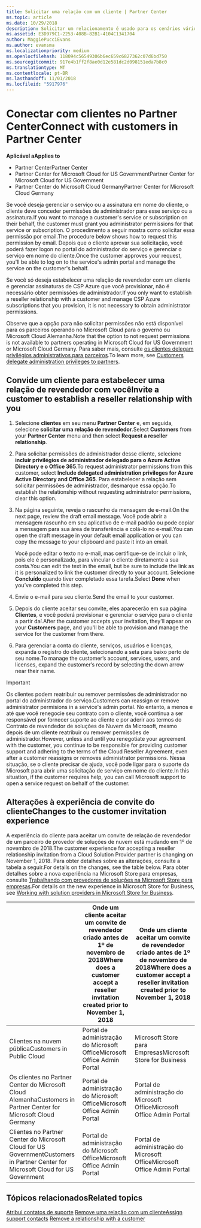 ```yaml
---
title: Solicitar uma relação com um cliente | Partner Center
ms.topic: article
ms.date: 10/29/2018
description: Solicitar um relacionamento é usado para os cenários vários parceiros e vários canais. Também será útil se um cliente remover seus privilégios de administrador e você precisar restaurá-los para fornecer provisionamento ou suporte.
ms.assetid: E3D979C1-2253-408B-82B1-4104C1341704
author: MaggiePucciEvans
ms.author: evansma
ms.localizationpriority: medium
ms.openlocfilehash: 118094c56549306b6ec659c6827362c07d6bd750
ms.sourcegitcommit: 917e4b1ff2f8ae0d12e581dc2d098151eda7b8c0
ms.translationtype: MT
ms.contentlocale: pt-BR
ms.lasthandoff: 11/01/2018
ms.locfileid: "5917976"
---
```

# <a name="connect-with-customers-in-partner-center"></a><span data-ttu-id="97bd3-104">Conectar com clientes no Partner Center</span><span class="sxs-lookup"><span data-stu-id="97bd3-104">Connect with customers in Partner Center</span></span>

**<span data-ttu-id="97bd3-105">Aplicável a</span><span class="sxs-lookup"><span data-stu-id="97bd3-105">Applies to</span></span>**

-  <span data-ttu-id="97bd3-106">Partner Center</span><span class="sxs-lookup"><span data-stu-id="97bd3-106">Partner Center</span></span>
-  <span data-ttu-id="97bd3-107">Partner Center for Microsoft Cloud for US Government</span><span class="sxs-lookup"><span data-stu-id="97bd3-107">Partner Center for Microsoft Cloud for US Government</span></span>
-  <span data-ttu-id="97bd3-108">Partner Center do Microsoft Cloud Germany</span><span class="sxs-lookup"><span data-stu-id="97bd3-108">Partner Center for Microsoft Cloud Germany</span></span>

<span data-ttu-id="97bd3-109">Se você deseja gerenciar o serviço ou a assinatura em nome do cliente, o cliente deve conceder permissões de administrador para esse serviço ou a assinatura.</span><span class="sxs-lookup"><span data-stu-id="97bd3-109">If you want to manage a customer's service or subscription on their behalf, the customer must grant you administrator permissions for that service or subscription.</span></span> <span data-ttu-id="97bd3-110">O procedimento a seguir mostra como solicitar essa permissão por email.</span><span class="sxs-lookup"><span data-stu-id="97bd3-110">The procedure below shows how to request this permission by email.</span></span> <span data-ttu-id="97bd3-111">Depois que o cliente aprovar sua solicitação, você poderá fazer logon no portal do administrador do serviço e gerenciar o serviço em nome do cliente.</span><span class="sxs-lookup"><span data-stu-id="97bd3-111">Once the customer approves your request, you'll be able to log on to the service's admin portal and manage the service on the customer's behalf.</span></span> 

<span data-ttu-id="97bd3-112">Se você só deseja estabelecer uma relação de revendedor com um cliente e gerenciar assinaturas de CSP Azure que você provisionar, não é necessário obter permissões de administrador.</span><span class="sxs-lookup"><span data-stu-id="97bd3-112">If you only want to establish a reseller relationship with a customer and manage CSP Azure subscriptions that you provision, it is not necessary to obtain administrator permissions.</span></span>

<span data-ttu-id="97bd3-113">Observe que a opção para não solicitar permissões não está disponível para os parceiros operando no Microsoft Cloud para o governo ou Microsoft Cloud Alemanha.</span><span class="sxs-lookup"><span data-stu-id="97bd3-113">Note that the option to not request permissions is not available to partners operating in Microsoft Cloud for US Government or Microsoft Cloud Germany.</span></span> <span data-ttu-id="97bd3-114">Para saber mais, consulte [os clientes delegam privilégios administrativos para parceiros](https://docs.microsoft.com/en-us/partner-center/customers_revoke_admin_privileges).</span><span class="sxs-lookup"><span data-stu-id="97bd3-114">To learn more, see [Customers delegate administration privileges to partners](https://docs.microsoft.com/en-us/partner-center/customers_revoke_admin_privileges).</span></span>


## <a name="invite-a-customer-to-establish-a-reseller-relationship-with-you"></a><span data-ttu-id="97bd3-115">Convide um cliente para estabelecer uma relação de revendedor com você</span><span class="sxs-lookup"><span data-stu-id="97bd3-115">Invite a customer to establish a reseller relationship with you</span></span>

1.  <span data-ttu-id="97bd3-116">Selecione **clientes** em seu menu **Partner Center** e, em seguida, selecione **solicitar uma relação de revendedor**.</span><span class="sxs-lookup"><span data-stu-id="97bd3-116">Select **Customers** from your **Partner Center** menu and then select **Request a reseller relationship**.</span></span>

2.  <span data-ttu-id="97bd3-117">Para solicitar permissões de administrador desse cliente, selecione **incluir privilégios de administrador delegado para o Azure Active Directory e o Office 365**.</span><span class="sxs-lookup"><span data-stu-id="97bd3-117">To request administrator permissions from this customer, select **Include delegated administration privileges for Azure Active Directory and Office 365**.</span></span> <span data-ttu-id="97bd3-118">Para estabelecer a relação sem solicitar permissões de administrador, desmarque essa opção.</span><span class="sxs-lookup"><span data-stu-id="97bd3-118">To establish the relationship without requesting administrator permissions, clear this option.</span></span> 

3.  <span data-ttu-id="97bd3-119">Na página seguinte, reveja o rascunho da mensagem de e-mail.</span><span class="sxs-lookup"><span data-stu-id="97bd3-119">On the next page, review the draft email message.</span></span> <span data-ttu-id="97bd3-120">Você pode abrir a mensagem rascunho em seu aplicativo de e-mail padrão ou pode copiar a mensagem para sua área de transferência e colá-lo no e-mail.</span><span class="sxs-lookup"><span data-stu-id="97bd3-120">You can open the draft message in your default email application or you can copy the message to your clipboard and paste it into an email.</span></span> 

    <span data-ttu-id="97bd3-121">Você pode editar o texto no e-mail, mas certifique-se de incluir o link, pois ele é personalizado, para vincular o cliente diretamente a sua conta.</span><span class="sxs-lookup"><span data-stu-id="97bd3-121">You can edit the text in the email, but be sure to include the link as it is personalized to link the customer directly to your account.</span></span> <span data-ttu-id="97bd3-122">Selecione **Concluído** quando tiver completado essa tarefa.</span><span class="sxs-lookup"><span data-stu-id="97bd3-122">Select **Done** when you’ve completed this step.</span></span>

3.  <span data-ttu-id="97bd3-123">Envie o e-mail para seu cliente.</span><span class="sxs-lookup"><span data-stu-id="97bd3-123">Send the email to your customer.</span></span>

5.  <span data-ttu-id="97bd3-124">Depois do cliente aceitar seu convite, eles aparecerão em sua página **Clientes**, e você poderá provisionar e gerenciar o serviço para o cliente a partir daí.</span><span class="sxs-lookup"><span data-stu-id="97bd3-124">After the customer accepts your invitation, they'll appear on your **Customers** page, and you'll be able to provision and manage the service for the customer from there.</span></span>

 
6.  <span data-ttu-id="97bd3-125">Para gerenciar a conta do cliente, serviços, usuários e licenças, expanda o registro do cliente, selecionando a seta para baixo perto de seu nome.</span><span class="sxs-lookup"><span data-stu-id="97bd3-125">To manage the customer’s account, services, users, and licenses, expand the customer’s record by selecting the down arrow near their name.</span></span>


> [!IMPORTANT]  
> <span data-ttu-id="97bd3-126">Os clientes podem reatribuir ou remover permissões de administrador no portal do administrador do serviço.</span><span class="sxs-lookup"><span data-stu-id="97bd3-126">Customers can reassign or remove administrator permisions in a service's admin portal.</span></span> <span data-ttu-id="97bd3-127">No entanto, a menos e até que você renegocie seu contrato com o cliente, você continua a ser responsável por fornecer suporte ao cliente e por aderir aos termos do Contrato de revendedor de soluções de Nuvem da Microsoft, mesmo depois de um cliente reatribuir ou remover permissões de administrador.</span><span class="sxs-lookup"><span data-stu-id="97bd3-127">However, unless and until you renegotiate your agreement with the customer, you continue to be responsible for providing customer support and adhering to the terms of the Cloud Reseller Agreement, even after a customer reassigns or removes administrator permissions.</span></span> <span data-ttu-id="97bd3-128">Nessa situação, se o cliente precisar de ajuda, você pode ligar para o suporte da Microsoft para abrir uma solicitação de serviço em nome do cliente.</span><span class="sxs-lookup"><span data-stu-id="97bd3-128">In this situation, if the customer requires help, you can call Microsoft support to open a service request on behalf of the customer.</span></span>

## <a name="changes-to-the-customer-invitation-experience"></a><span data-ttu-id="97bd3-129">Alterações à experiência de convite do cliente</span><span class="sxs-lookup"><span data-stu-id="97bd3-129">Changes to the customer invitation experience</span></span>
<span data-ttu-id="97bd3-130">A experiência do cliente para aceitar um convite de relação de revendedor de um parceiro de provedor de soluções de nuvem está mudando em 1º de novembro de 2018.</span><span class="sxs-lookup"><span data-stu-id="97bd3-130">The customer experience for accepting a reseller relationship invitation from a Cloud Solution Provider partner is changing on November 1, 2018.</span></span> <span data-ttu-id="97bd3-131">Para obter detalhes sobre as alterações, consulte a tabela a seguir.</span><span class="sxs-lookup"><span data-stu-id="97bd3-131">For details on the changes, see the table below.</span></span> <span data-ttu-id="97bd3-132">Para obter detalhes sobre a nova experiência na Microsoft Store para empresas, consulte [Trabalhando com provedores de soluções na Microsoft Store para empresas](https://docs.microsoft.com/en-us/microsoft-store/work-with-partner-microsoft-store-business).</span><span class="sxs-lookup"><span data-stu-id="97bd3-132">For details on the new experience in Microsoft Store for Business, see [Working with solution providers in Microsoft Store for Business](https://docs.microsoft.com/en-us/microsoft-store/work-with-partner-microsoft-store-business).</span></span>

|  | <span data-ttu-id="97bd3-133">Onde um cliente aceitar um convite de revendedor criado antes de 1º de novembro de 2018</span><span class="sxs-lookup"><span data-stu-id="97bd3-133">Where does a customer accept a reseller invitation created prior to November 1, 2018</span></span> | <span data-ttu-id="97bd3-134">Onde um cliente aceitar um convite de revendedor criado antes de 1º de novembro de 2018</span><span class="sxs-lookup"><span data-stu-id="97bd3-134">Where does a customer accept a reseller invitation created prior to November 1, 2018</span></span> |
|---------|---------|---------
| <span data-ttu-id="97bd3-135">Clientes na nuvem pública</span><span class="sxs-lookup"><span data-stu-id="97bd3-135">Customers in Public Cloud</span></span> | <span data-ttu-id="97bd3-136">Portal de administração do Microsoft Office</span><span class="sxs-lookup"><span data-stu-id="97bd3-136">Microsoft Office Admin Portal</span></span> | <span data-ttu-id="97bd3-137">Microsoft Store para Empresas</span><span class="sxs-lookup"><span data-stu-id="97bd3-137">Microsoft Store for Business</span></span> |
| <span data-ttu-id="97bd3-138">Os clientes no Partner Center do Microsoft Cloud Alemanha</span><span class="sxs-lookup"><span data-stu-id="97bd3-138">Customers in Partner Center for Microsoft Cloud Germany</span></span> | <span data-ttu-id="97bd3-139">Portal de administração do Microsoft Office</span><span class="sxs-lookup"><span data-stu-id="97bd3-139">Microsoft Office Admin Portal</span></span> | <span data-ttu-id="97bd3-140">Portal de administração do Microsoft Office</span><span class="sxs-lookup"><span data-stu-id="97bd3-140">Microsoft Office Admin Portal</span></span> |
| <span data-ttu-id="97bd3-141">Clientes no Partner Center do Microsoft Cloud for US Government</span><span class="sxs-lookup"><span data-stu-id="97bd3-141">Customers in Partner Center for Microsoft Cloud for US Government</span></span> | <span data-ttu-id="97bd3-142">Portal de administração do Microsoft Office</span><span class="sxs-lookup"><span data-stu-id="97bd3-142">Microsoft Office Admin Portal</span></span> | <span data-ttu-id="97bd3-143">Portal de administração do Microsoft Office</span><span class="sxs-lookup"><span data-stu-id="97bd3-143">Microsoft Office Admin Portal</span></span> |


## <a name="related-topics"></a><span data-ttu-id="97bd3-144">Tópicos relacionados</span><span class="sxs-lookup"><span data-stu-id="97bd3-144">Related topics</span></span>

<span data-ttu-id="97bd3-145">[Atribui contatos de suporte](assign-support-contacts.md)
[Remove uma relação com um cliente](remove-a-relationship.md)</span><span class="sxs-lookup"><span data-stu-id="97bd3-145">[Assign support contacts](assign-support-contacts.md)
[Remove a relationship with a customer](remove-a-relationship.md)</span></span>